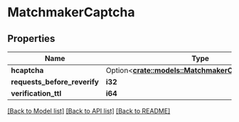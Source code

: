 # MatchmakerCaptcha

## Properties

Name | Type | Description | Notes
------------ | ------------- | ------------- | -------------
**hcaptcha** | Option<[**crate::models::MatchmakerCaptchaHcaptcha**](MatchmakerCaptcha_hcaptcha.md)> |  | [optional]
**requests_before_reverify** | **i32** |  | 
**verification_ttl** | **i64** |  | 

[[Back to Model list]](../README.md#documentation-for-models) [[Back to API list]](../README.md#documentation-for-api-endpoints) [[Back to README]](../README.md)



